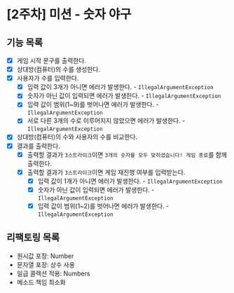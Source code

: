 # [2주차] 미션 - 숫자 야구
## 기능 목록
- [x] 게임 시작 문구를 출력한다.
- [x] 상대방(컴퓨터)의 수를 생성한다.
- [x] 사용자가 수를 입력한다.
    - [x] 입력 값이 3개가 아니면 에러가 발생한다. - `IllegalArgumentException`
    - [x] 숫자가 아닌 값이 입력되면 에러가 발생한다. - `IllegalArgumentException`
    - [x] 입력 값이 범위(1~9)를 벗어나면 에러가 발생한다. - `IllegalArgumentException`
    - [x] 서로 다른 3개의 수로 이루어지지 않았으면 에러가 발생한다. - `IllegalArgumentException`
- [x] 상대방(컴퓨터)의 수와 사용자의 수를 비교한다.
- [x] 결과를 출력한다.
  - [x] 출력할 결과가 `3스트라이크`이면 `3개의 숫자를 모두 맞히셨습니다! 게임 종료`를 함께 출력한다.
  - [x] 출력할 결과가 `3스트라이크`이면 게임 재진행 여부를 입력받는다.
    - [x] 입력 값이 1개가 아니면 에러가 발생한다. - `IllegalArgumentException`
    - [x] 숫자가 아닌 값이 입력되면 에러가 발생한다. - `IllegalArgumentException`
    - [x] 입력 값이 범위(1~2)를 벗어나면 에러가 발생한다. - `IllegalArgumentException`

## 리팩토링 목록
- 원시값 포장: Number
- 문자열 포장: 상수 사용
- 일급 콜렉션 적용: Numbers
- 메소드 책임 최소화
